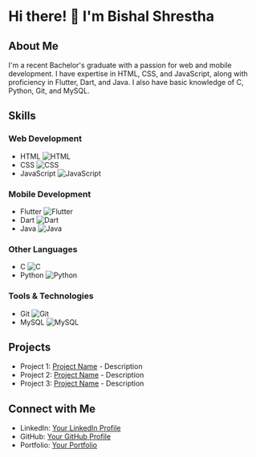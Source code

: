 # Hi there! 👋 I'm Bishal Shrestha

## About Me
I'm a recent Bachelor's graduate with a passion for web and mobile development. I have expertise in HTML, CSS, and JavaScript, along with proficiency in Flutter, Dart, and Java. I also have basic knowledge of C, Python, Git, and MySQL.

## Skills

### Web Development
- HTML ![HTML](https://img.icons8.com/color/48/000000/html-5.png)
- CSS ![CSS](https://img.icons8.com/color/48/000000/css3.png)
- JavaScript ![JavaScript](https://img.icons8.com/color/48/000000/javascript.png)

### Mobile Development
- Flutter ![Flutter](https://img.icons8.com/color/48/000000/flutter.png)
- Dart ![Dart](https://img.icons8.com/color/48/000000/dart.png)
- Java ![Java](https://img.icons8.com/color/48/000000/java-coffee-cup-logo.png)

### Other Languages
- C ![C](https://img.icons8.com/color/48/000000/c-programming.png)
- Python ![Python](https://img.icons8.com/color/48/000000/python.png)

### Tools & Technologies
- Git ![Git](https://img.icons8.com/color/48/000000/git.png)
- MySQL ![MySQL](https://img.icons8.com/color/48/000000/mysql.png)

## Projects
- Project 1: [Project Name](link) - Description
- Project 2: [Project Name](link) - Description
- Project 3: [Project Name](link) - Description

## Connect with Me
- LinkedIn: [Your LinkedIn Profile](https://www.linkedin.com/in/bishal-shrestha-a716a2211/)
- GitHub: [Your GitHub Profile](https://github.com/bishalweb)
- Portfolio: [Your Portfolio](https://66436fbd0b2516314575945f--dazzling-clafoutis-586d1e.netlify.app/)
